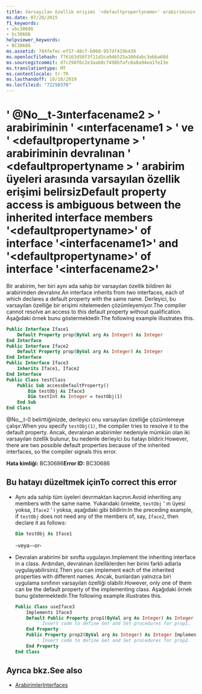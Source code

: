 ```yaml
---
title: Varsayılan özellik erişimi '<defaultpropertyname>' arabiriminin '<interfacename1>' devralınan üyesi ile '<defaultpropertyname>' arabiriminin '<interfacename2>' devralınan üyesi arasında belirsiz
ms.date: 07/20/2015
f1_keywords:
- vbc30686
- bc30686
helpviewer_keywords:
- BC30686
ms.assetid: 784fefec-ef57-48cf-b960-957df419b439
ms.openlocfilehash: f76163d58f3f11d3ca946525a1604abc3ebba68d
ms.sourcegitcommit: d7c298f6c2e3aab0c7498bfafc0a0a94ea1fe23e
ms.translationtype: MT
ms.contentlocale: tr-TR
ms.lasthandoff: 10/10/2019
ms.locfileid: "72250378"
---
```

# <a name="default-property-access-is-ambiguous-between-the-inherited-interface-members-defaultpropertyname-of-interface-interfacename1-and-defaultpropertyname-of-interface-interfacename2"></a><span data-ttu-id="17ee6-102">' @No__t-3ınterfacename2 > ' arabiriminin ' \<ınterfacename1 > ' ve ' \<defaultpropertyname > ' arabiriminin devralınan ' \<defaultpropertyname > ' arabirim üyeleri arasında varsayılan özellik erişimi belirsiz</span><span class="sxs-lookup"><span data-stu-id="17ee6-102">Default property access is ambiguous between the inherited interface members '\<defaultpropertyname>' of interface '\<interfacename1>' and '\<defaultpropertyname>' of interface '\<interfacename2>'</span></span>

<span data-ttu-id="17ee6-103">Bir arabirim, her biri aynı ada sahip bir varsayılan özellik bildiren iki arabirimden devralınır.</span><span class="sxs-lookup"><span data-stu-id="17ee6-103">An interface inherits from two interfaces, each of which declares a default property with the same name.</span></span> <span data-ttu-id="17ee6-104">Derleyici, bu varsayılan özelliğe bir erişimi nitelemeden çözümleyemiyor.</span><span class="sxs-lookup"><span data-stu-id="17ee6-104">The compiler cannot resolve an access to this default property without qualification.</span></span> <span data-ttu-id="17ee6-105">Aşağıdaki örnek bunu göstermektedir.</span><span class="sxs-lookup"><span data-stu-id="17ee6-105">The following example illustrates this.</span></span>

```vb
Public Interface Iface1
    Default Property prop(ByVal arg As Integer) As Integer
End Interface
Public Interface Iface2
    Default Property prop(ByVal arg As Integer) As Integer
End Interface
Public Interface Iface3
    Inherits Iface1, Iface2
End Interface
Public Class testClass
    Public Sub accessDefaultProperty()
        Dim testObj As Iface3
        Dim testInt As Integer = testObj(1)
    End Sub
End Class
```

<span data-ttu-id="17ee6-106">@No__t-0 belirttiğinizde, derleyici onu varsayılan özelliğe çözümlemeye çalışır.</span><span class="sxs-lookup"><span data-stu-id="17ee6-106">When you specify `testObj(1)`, the compiler tries to resolve it to the default property.</span></span> <span data-ttu-id="17ee6-107">Ancak, devralınan arabirimler nedeniyle mümkün olan iki varsayılan özellik bulunur, bu nedenle derleyici bu hatayı bildirir.</span><span class="sxs-lookup"><span data-stu-id="17ee6-107">However, there are two possible default properties because of the inherited interfaces, so the compiler signals this error.</span></span>

<span data-ttu-id="17ee6-108">**Hata kimliği:** BC30686</span><span class="sxs-lookup"><span data-stu-id="17ee6-108">**Error ID:** BC30686</span></span>

## <a name="to-correct-this-error"></a><span data-ttu-id="17ee6-109">Bu hatayı düzeltmek için</span><span class="sxs-lookup"><span data-stu-id="17ee6-109">To correct this error</span></span>

- <span data-ttu-id="17ee6-110">Aynı ada sahip tüm üyeleri devrmaktan kaçının.</span><span class="sxs-lookup"><span data-stu-id="17ee6-110">Avoid inheriting any members with the same name.</span></span> <span data-ttu-id="17ee6-111">Yukarıdaki örnekte, `testObj` ' ın üyesi yoksa, `Iface2` ' i yoksa, aşağıdaki gibi bildirin:</span><span class="sxs-lookup"><span data-stu-id="17ee6-111">In the preceding example, if `testObj` does not need any of the members of, say, `Iface2`, then declare it as follows:</span></span>

  ```vb
  Dim testObj As Iface1
  ```

  <span data-ttu-id="17ee6-112">\-veya-</span><span class="sxs-lookup"><span data-stu-id="17ee6-112">\-or-</span></span>

- <span data-ttu-id="17ee6-113">Devralan arabirimi bir sınıfta uygulayın.</span><span class="sxs-lookup"><span data-stu-id="17ee6-113">Implement the inheriting interface in a class.</span></span> <span data-ttu-id="17ee6-114">Ardından, devralınan özelliklerden her birini farklı adlarla uygulayabilirsiniz.</span><span class="sxs-lookup"><span data-stu-id="17ee6-114">Then you can implement each of the inherited properties with different names.</span></span> <span data-ttu-id="17ee6-115">Ancak, bunlardan yalnızca biri uygulama sınıfının varsayılan özelliği olabilir.</span><span class="sxs-lookup"><span data-stu-id="17ee6-115">However, only one of them can be the default property of the implementing class.</span></span> <span data-ttu-id="17ee6-116">Aşağıdaki örnek bunu göstermektedir.</span><span class="sxs-lookup"><span data-stu-id="17ee6-116">The following example illustrates this.</span></span>

  ```vb
  Public Class useIface3
      Implements Iface3
      Default Public Property prop1(ByVal arg As Integer) As Integer Implements Iface1.prop
          ' Insert code to define Get and Set procedures for prop1.
      End Property
      Public Property prop2(ByVal arg As Integer) As Integer Implements Iface2.prop
          ' Insert code to define Get and Set procedures for prop2.
      End Property
  End Class
  ```

## <a name="see-also"></a><span data-ttu-id="17ee6-117">Ayrıca bkz.</span><span class="sxs-lookup"><span data-stu-id="17ee6-117">See also</span></span>

- [<span data-ttu-id="17ee6-118">Arabirimler</span><span class="sxs-lookup"><span data-stu-id="17ee6-118">Interfaces</span></span>](../../programming-guide/language-features/interfaces/index.md)
